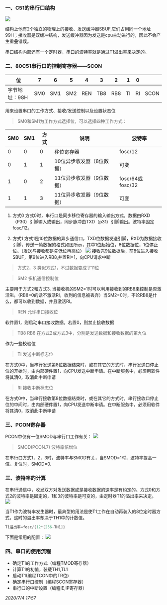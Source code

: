 ### 一、C51的串行口结构
[![](http://112.124.31.67/wp-content/uploads/2020/07/wp_editor_md_1ad302a3ea25c23d43d66ed40573cbd1.jpg)](http://112.124.31.67/wp-content/uploads/2020/07/wp_editor_md_1ad302a3ea25c23d43d66ed40573cbd1.jpg)

结构上他有2个独立的物理上的接收、发送缓冲器SBUF,它们占用同一个地址99H；接收器是双缓冲结构，发送缓冲器因为发送是cpu主动进行的，因此不会产生重叠错误。

串口结构内部还有一个定时器，串口的波特率就是通过T1溢出率来决定的。

### 二、80C51串行口的控制寄存器——SCON

|位|7|6|5|4|3|2|1|0||
|---|---|---|---|---|---|---|---|---|---|
|字节地址：98H|SM0|SM1|SM2|REN|TB8|RB8|TI|RI|SCON|

用来设置串口的工作方式、接收/发送控制以及设置状态位

>SM0和SM1为工作方式选择位，可以选择四种工作方式：

|SM0|SM1|方式|说明|波特率|
|---|---|---|---|---|
|0|0|0|移位寄存器|fosc/12|
|0|1|1|10位异步收发器（8位数据）|可变|
|1|0|2|11位异步收发器（9位数据）|fosc/64或fosc/32|
|1|1|3|11位异步收发器（9位数据）|可变|

1. 方式0
方式0时，串行口是同步移位寄存器的输入输出方式，数据由RXD（P30）引脚输入或输出，同步脉冲由TXD（p31）引脚输出。波特率固定fosc/12。

2. 方式1
方式1是10位数据的异步通信口，TXD位数据发送引脚，RXD为数据接收引脚，传送一帧数据的格式如图所示，其中1位起始位，8位数据位，1位停止位。（发送与接收都是先低位再高位）
[![](http://112.124.31.67/wp-content/uploads/2020/07/wp_editor_md_9d82e4e20d3a7794819b3db9cb1e662a.jpg)](http://112.124.31.67/wp-content/uploads/2020/07/wp_editor_md_9d82e4e20d3a7794819b3db9cb1e662a.jpg)
接收完9位数据后，前8位进入接收SBUF，第9位进入RB8,并置RI=1，向CPU请求中断


>方式2，3 
类似方式1，不过数据变成了11位


>SM2 多机通信控制位

主要用于方式2和方式3.
当接收机的SM2=1时可以利用接收到的RB8来控制是否激活RI。（RB8=0的话不激活RI，收到的信息被丢弃）当SM2=0时，不论RB8是什么，都可以收到数据，并且激活RI。

>REN 允许串口接收位

软件置1，则启动串口接收数据。若置0，则禁止接收数据

>TB8 RB8 在方式2或方式3中，分别是发送数据和接收数据的第九位

作为一些校验位
>TI 发送中断标志位

在方式0中，当串行发送第8位数据结束时，或在其它的方式时，串行发送口停止位的开始时，由内部硬件置1，向CPU发送中断申请。在中断服务中，必须用软件将其清0，取消此中断申请

>RI 接收中断标志位

在方式0中，当串行接收第8位数据结束时，或在其它的方式时，串行接收口停止位的中间时，由内部硬件置1，向CPU发送中断申请。在中断服务中，必须用软件将其清0，取消此中断申请

### 三、PCON寄存器
PCON中仅有一位SMOD与串行口工作有关：
[![](http://112.124.31.67/wp-content/uploads/2020/07/wp_editor_md_bd532082951879fd8a259f03bc303c5a.jpg)](http://112.124.31.67/wp-content/uploads/2020/07/wp_editor_md_bd532082951879fd8a259f03bc303c5a.jpg)

>SMOD(PCON.7) 波特率倍增位

在串行口方式1，2，3时，波特率与SMOD有关，当SMOD=1时，波特率提高一倍。复位时，SMOD=0.

### 三、波特率的计算
在串行通信中，收发双方对发送数据或是接收数据的速率是有约定的。方式0和方式2的波特率是固定的，1和3的波特率是可变的，由定时器T1的溢出率来决定。
[![](http://112.124.31.67/wp-content/uploads/2020/07/wp_editor_md_bd057ea7e97e7e66901fd611153fa366.jpg)](http://112.124.31.67/wp-content/uploads/2020/07/wp_editor_md_bd057ea7e97e7e66901fd611153fa366.jpg)

当T1作为波特率发生器时，最典型的用法是使T1工作在自动再装入的8位定时器方式，这时的溢出率却决于TH1中的计数值。
~~~c
T1溢出率=fosc/{12*[256-TH1]}
~~~
下面是常用的配置：
[![](http://112.124.31.67/wp-content/uploads/2020/07/wp_editor_md_058295a9ead85b62f186cf402d2aff5f.jpg)](http://112.124.31.67/wp-content/uploads/2020/07/wp_editor_md_058295a9ead85b62f186cf402d2aff5f.jpg)

### 四、串口的使用流程
* 确定T1的工作方式（编程TMOD寄存器）
* 计算T1的初值，装载TH1,TL1
* 启动T1(编程TCON中的TR位)
* 确定串行口控制（编程SCON寄存器）
* 串行口的中断设置（编程IE,IP寄存器）

*2020/7/4 17:57*
